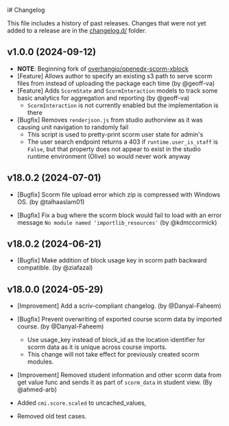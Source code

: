 i# Changelog

This file includes a history of past releases. Changes that were not yet added to a release are in the [changelog.d/](./changelog.d) folder.

<!--
⚠️ DO NOT ADD YOUR CHANGES TO THIS FILE! (unless you want to modify existing changelog entries in this file)
Changelog entries are managed by scriv. After you have made some changes to this plugin, create a changelog entry with:
    scriv create
Edit and commit the newly-created file in changelog.d.
If you need to create a new release, create a separate commit just for that. It is important to respect these
instructions, because git commits are used to generate release notes:
  - Modify the version number in `__about__.py`.
  - Collect changelog entries with `scriv collect`
  - The title of the commit should be the same as the new version: "vX.Y.Z".
-->

<!-- scriv-insert-here -->

<a id='changelog-1.0.0'></a>
## v1.0.0 (2024-09-12)

- **NOTE**: Beginning fork of [overhangio/openedx-scorm-xblock](https://github.com/overhangio/openedx-scorm-xblock/tree/v18.0.2)
- [Feature] Allows author to specify an existing s3 path to serve scorm files from instead of uploading the package each time (by @geoff-va)
- [Feature] Adds `ScormState` and `ScormInteraction` models to track some basic analytics for aggregation and reporting (by @geoff-va)
  - `ScormInteraction` is not currently enabled but the implementation is there
- [Bugfix] Removes `renderjson.js` from studio authorview as it was causing unit navigation to randomly fail
  - This script is used to pretty-print scorm user state for admin's
  - The user search endpoint returns a 403 if `runtime.user_is_staff` is `False`, but that property does not appear to exist in the studio runtime environment (Olive) so would never work anyway

<a id='changelog-18.0.2'></a>
## v18.0.2 (2024-07-01)

- [Bugfix] Scorm file upload error which zip is compressed with Windows OS. (by @talhaaslam01)

- [Bugfix] Fix a bug where the scorm block would fail to load with an error message `No module named 'importlib_resources'` (by @kdmccormick)

<a id='changelog-18.0.1'></a>
## v18.0.2 (2024-06-21)

- [Bugfix] Make addition of block usage key in scorm path backward compatible. (by @ziafazal)

<a id='changelog-18.0.0'></a>
## v18.0.0 (2024-05-29)

- [Improvement] Add a scriv-compliant changelog. (by @Danyal-Faheem)

- [Bugfix] Prevent overwriting of exported course scorm data by imported course. (by @Danyal-Faheem)
  - Use usage_key instead of block_id as the location identifier for scorm data as it is unique across course imports.
  - This change will not take effect for previously created scorm modules.

- [Improvement] Removed student information and other scorm data from get value func and sends it as part of
`scorm_data` in student view. (By @ahmed-arb)
 - Added `cmi.score.scaled` to uncached_values,
 - Removed old test cases.
